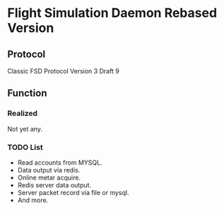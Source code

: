 # Flight Simulation Daemon Rebased Version
## Protocol
Classic FSD Protocol Version 3 Draft 9
## Function
### Realized
Not yet any.
### TODO List
- Read accounts from MYSQL.
- Data output via redis.
- Online metar acquire.
- Redis server data output.
- Server packet record via file or mysql.
- And more.
